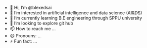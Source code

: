 - 👋 Hi, I’m @blexedsai
- 👀 I’m interested in artificial intelligence and data science (AI&DS)
- 🌱 I’m currently learning B.E engineering through SPPU university
- 💞️ I’m looking to explore git hub
- 📫 How to reach me ...
- 😄 Pronouns: ...
- ⚡ Fun fact: ...

<!---
blexedsai/blexedsai is a ✨ special ✨ repository because its `README.md` (this file) appears on your GitHub profile.
You can click the Preview link to take a look at your changes.
--->
